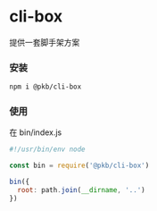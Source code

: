 # cli-box

提供一套脚手架方案

### 安装

```bash
npm i @pkb/cli-box
```

### 使用

在 bin/index.js
```js
#!/usr/bin/env node

const bin = require('@pkb/cli-box')

bin({
  root: path.join(__dirname, '..')
})
```
